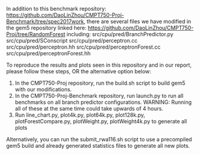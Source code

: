 In addition to this benchmark repository: https://github.com/DaoLinZhou/CMPT750-Proj-Benchmark/tree/spec2017work, there are several files we have modified in the gem5 repository linked here: https://github.com/DaoLinZhou/CMPT750-Proj/tree/RandomForest including:
src/cpu/pred/BranchPredictor.py
src/cpu/pred/SConscript
src/cpu/pred/perceptron.cc
src/cpu/pred/perceptron.hh
src/cpu/pred/perceptronForest.cc
src/cpu/pred/perceptronForest.hh

To reproduce the results and plots seen in this repository and in our report, please follow these steps, OR the alternative option below:
1. In the CMPT750-Proj repository, run the build.sh script to build gem5 with our modifications.
2. In the CMPT750-Proj-Benchmark repository, run launch.py to run all benchmarks on all branch predictor configurations. WARNING: Running all of these at the same time could take upwards of 4 hours.
3. Run line_chart.py, plot4k.py, plot64k.py, plot128k.py, plotForestCompare.py, plotWeight.py, plotWeight4k.py to generate all plots

Alternatively, you can run the submit_rwa116.sh script to use a precompiled gem5 build and already generated statistics files to generate all new plots.

